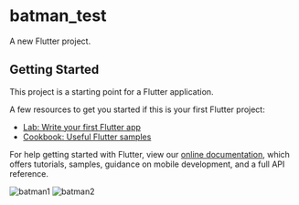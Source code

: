 # batman_test

A new Flutter project.

## Getting Started

This project is a starting point for a Flutter application.

A few resources to get you started if this is your first Flutter project:

- [Lab: Write your first Flutter app](https://flutter.dev/docs/get-started/codelab)
- [Cookbook: Useful Flutter samples](https://flutter.dev/docs/cookbook)

For help getting started with Flutter, view our
[online documentation](https://flutter.dev/docs), which offers tutorials,
samples, guidance on mobile development, and a full API reference.

![batman1](https://user-images.githubusercontent.com/75329130/125321048-facdba80-e344-11eb-80e2-9d9ced39c73d.jpg)
![batman2](https://user-images.githubusercontent.com/75329130/125321065-fdc8ab00-e344-11eb-925a-d98dd3150353.jpg)
